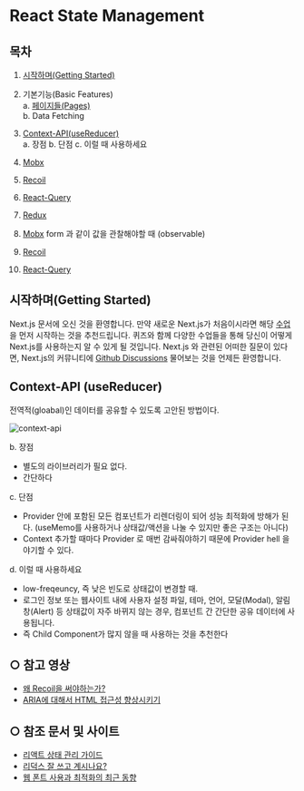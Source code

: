 # React State Management

## 목차

1. [시작하며(Getting Started)](#시작하며getting-started)
2. 기본기능(Basic Features)  
   a. [페이지들(Pages)](#페이지들pages)  
   b. Data Fetching

3. [Context-API(useReducer)](#context-apiuseReducer)  
   a. 장점
   b. 단점
   c. 이럴 때 사용하세요
4. [Mobx](#Mobx)
5. [Recoil](#Recoil)
6. [React-Query](#React-Query)
7. [Redux](#Redux)
8. [Mobx](#Mobx)
   form 과 같이 값을 관찰해야할 때 (observable)
9. [Recoil](#Recoil)
10. [React-Query](#React-Query)

## 시작하며(Getting Started)

Next.js 문서에 오신 것을 환영합니다.
만약 새로운 Next.js가 처음이시라면 해당 [수업](https://nextjs.org/learn/basics/create-nextjs-app)을 먼저 시작하는 것을 추천드립니다.
퀴즈와 함께 다양한 수업들을 통해 당신이 어떻게 Next.js를 사용하는지 알 수 있게 될 것입니다.
Next.js 와 관련된 어떠한 질문이 있다면, Next.js의 커뮤니티에 [Github Discussions](https://github.com/vercel/next.js/discussions) 물어보는 것을 언제든 환영합니다.

## Context-API (useReducer)

전역적(gloabal)인 데이터를 공유할 수 있도록 고안된 방법이다.

<img src="/React/StateManagement/context-api.png" alt="context-api" title="context-api"></img>

b. 장점

- 별도의 라이브러리가 필요 없다.
- 간단하다

c. 단점

- Provider 안에 포함된 모든 컴포넌트가 리렌더링이 되어 성능 최적화에 방해가 된다. (useMemo를 사용하거나 상태값/액션을 나눌 수 있지만 좋은 구조는 아니다)
- Context 추가할 때마다 Provider 로 매번 감싸줘야하기 때문에 Provider hell 을 야기할 수 있다.

d. 이럴 때 사용하세요

- low-freqeuncy, 즉 낮은 빈도로 상태값이 변경할 때.
- 로그인 정보 또는 웹사이트 내에 사용자 설정 파일, 테마, 언어, 모달(Modal), 알림창(Alert) 등 상태값이 자주 바뀌지 않는 경우, 컴포넌트 간 간단한 공유 데이터에 사용됩니다.
- 즉 Child Component가 많지 않을 때 사용하는 것을 추천한다

## ○ 참고 영상

- [왜 Recoil을 써야하는가?](https://youtu.be/H10KNVxF6_s)
- [ARIA에 대해서 HTML 접근성 향상시키기](https://youtu.be/MQHNTzdqet0)

## ○ 참조 문서 및 사이트

- [리액트 상태 관리 가이드](https://www.stevy.dev/react-state-management-guide)
- [리덕스 잘 쓰고 계시나요?](https://ridicorp.com/story/how-to-use-redux-in-ridi/)
- [웹 폰트 사용과 최적화의 최근 동향](https://d2.naver.com/helloworld/4969726)
